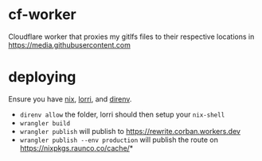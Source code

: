 # cf-worker

Cloudflare worker that proxies my gitlfs files to their respective locations in https://media.githubusercontent.com

# deploying
Ensure you have [nix](https://nixos.org/download.html), [lorri](https://github.com/target/lorri), and [direnv](https://direnv.net/).

- `direnv allow` the folder, lorri should then setup your `nix-shell`
- `wrangler build`
- `wrangler publish` will publish to https://rewrite.corban.workers.dev
- `wrangler publish --env production` will publish the route on https://nixpkgs.raunco.co/cache/*
